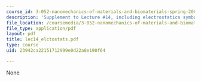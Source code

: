 ```yaml
---
course_id: 3-052-nanomechanics-of-materials-and-biomaterials-spring-2007
description: 'Supplement to Lecture #14, including electrostatics symbols and definitions.'
file_location: /coursemedia/3-052-nanomechanics-of-materials-and-biomaterials-spring-2007/23942ca22151712999e0d22a8e190f64_lec14_elctostats.pdf
file_type: application/pdf
layout: pdf
title: lec14_elctostats.pdf
type: course
uid: 23942ca22151712999e0d22a8e190f64

---
```

None